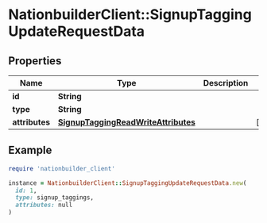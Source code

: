 # NationbuilderClient::SignupTaggingUpdateRequestData

## Properties

| Name | Type | Description | Notes |
| ---- | ---- | ----------- | ----- |
| **id** | **String** |  |  |
| **type** | **String** |  |  |
| **attributes** | [**SignupTaggingReadWriteAttributes**](SignupTaggingReadWriteAttributes.md) |  | [optional] |

## Example

```ruby
require 'nationbuilder_client'

instance = NationbuilderClient::SignupTaggingUpdateRequestData.new(
  id: 1,
  type: signup_taggings,
  attributes: null
)
```


